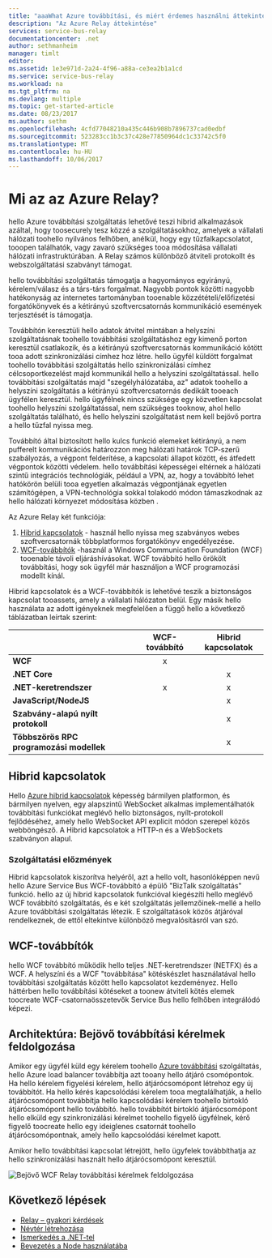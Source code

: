 ```yaml
---
title: "aaaWhat Azure továbbítási, és miért érdemes használni áttekintése |} Microsoft Docs"
description: "Az Azure Relay áttekintése"
services: service-bus-relay
documentationcenter: .net
author: sethmanheim
manager: timlt
editor: 
ms.assetid: 1e3e971d-2a24-4f96-a88a-ce3ea2b1a1cd
ms.service: service-bus-relay
ms.workload: na
ms.tgt_pltfrm: na
ms.devlang: multiple
ms.topic: get-started-article
ms.date: 08/23/2017
ms.author: sethm
ms.openlocfilehash: 4cfd77048210a435c446b908b7896737cad0edbf
ms.sourcegitcommit: 523283cc1b3c37c428e77850964dc1c33742c5f0
ms.translationtype: MT
ms.contentlocale: hu-HU
ms.lasthandoff: 10/06/2017
---
```

# <a name="what-is-azure-relay"></a>Mi az az Azure Relay?

hello Azure továbbítási szolgáltatás lehetővé teszi hibrid alkalmazások azáltal, hogy toosecurely tesz közzé a szolgáltatásokhoz, amelyek a vállalati hálózati toohello nyilvános felhőben, anélkül, hogy egy tűzfalkapcsolatot, tooopen találhatók, vagy zavaró szükséges tooa módosítása vállalati hálózati infrastruktúrában. A Relay számos különböző átviteli protokollt és webszolgáltatási szabványt támogat.

hello továbbítási szolgáltatás támogatja a hagyományos egyirányú, kérelem/válasz és a társ-társ forgalmat. Nagyobb pontok közötti nagyobb hatékonyság az internetes tartományban tooenable közzétételi/előfizetési forgatókönyvek és a kétirányú szoftvercsatornás kommunikáció események terjesztését is támogatja. 

Továbbítón keresztüli hello adatok átvitel mintában a helyszíni szolgáltatásnak toohello továbbítási szolgáltatáshoz egy kimenő porton keresztül csatlakozik, és a kétirányú szoftvercsatornás kommunikáció kötött tooa adott szinkronizálási címhez hoz létre. hello ügyfél küldött forgalmat toohello továbbítási szolgáltatás hello szinkronizálási címhez célcsoportkezelést majd kommunikál hello a helyszíni szolgáltatással. hello továbbítási szolgáltatás majd "szegélyhálózatába, az" adatok toohello a helyszíni szolgáltatás a kétirányú szoftvercsatornás dedikált tooeach ügyfélen keresztül. hello ügyfélnek nincs szüksége egy közvetlen kapcsolat toohello helyszíni szolgáltatással, nem szükséges tooknow, ahol hello szolgáltatás található, és hello helyszíni szolgáltatást nem kell bejövő portra a hello tűzfal nyissa meg.

Továbbító által biztosított hello kulcs funkció elemeket kétirányú, a nem pufferelt kommunikációs határozzon meg hálózati határok TCP-szerű szabályozás, a végpont felderítése, a kapcsolati állapot között, és átfedett végpontok közötti védelem. hello továbbítási képességei eltérnek a hálózati szintű integrációs technológiák, például a VPN, az, hogy a továbbító lehet hatókörön belüli tooa egyetlen alkalmazás végpontjának egyetlen számítógépen, a VPN-technológia sokkal tolakodó módon támaszkodnak az hello hálózati környezet módosítása közben .

Az Azure Relay két funkciója:

1. [Hibrid kapcsolatok](#hybrid-connections) - használ hello nyissa meg szabványos webes szoftvercsatornák többplatformos forgatókönyv engedélyezése.
2. [WCF-továbbítók](#wcf-relays) -használ a Windows Communication Foundation (WCF) tooenable távoli eljáráshívásokat. WCF továbbító hello örökölt továbbítási, hogy sok ügyfél már használjon a WCF programozási modellt kínál.

Hibrid kapcsolatok és a WCF-továbbítók is lehetővé teszik a biztonságos kapcsolat tooassets, amely a vállalati hálózaton belül. Egy másik hello használata az adott igényeknek megfelelően a függő hello a következő táblázatban leírtak szerint:

|  | WCF-továbbító | Hibrid kapcsolatok |
| --- |:---:|:---:|
| **WCF** |x | |
| **.NET Core** | |x |
| **.NET-keretrendszer** |x |x |
| **JavaScript/NodeJS** | |x |
| **Szabvány-alapú nyílt protokoll** | |x |
| **Többszörös RPC programozási modellek** | |x |

## <a name="hybrid-connections"></a>Hibrid kapcsolatok

Hello [Azure hibrid kapcsolatok](relay-hybrid-connections-protocol.md) képesség bármilyen platformon, és bármilyen nyelven, egy alapszintű WebSocket alkalmas implementálhatók továbbítási funkciókat meglévő hello biztonságos, nyílt-protokoll fejlődéséhez, amely hello WebSocket API explicit módon szerepel közös webböngésző. A Hibrid kapcsolatok a HTTP-n és a WebSockets szabványon alapul.

### <a name="service-history"></a>Szolgáltatási előzmények

Hibrid kapcsolatok kiszorítva helyéről, azt a hello volt, hasonlóképpen nevű hello Azure Service Bus WCF-továbbító a épülő "BizTalk szolgáltatás" funkció. hello az új hibrid kapcsolatok funkcióval kiegészíti hello meglévő WCF továbbító szolgáltatás, és e két szolgáltatás jellemzőinek-mellé a hello Azure továbbítási szolgáltatás létezik. E szolgáltatások közös átjáróval rendelkeznek, de ettől eltekintve különböző megvalósításról van szó.

## <a name="wcf-relays"></a>WCF-továbbítók

hello WCF továbbító működik hello teljes .NET-keretrendszer (NETFX) és a WCF. A helyszíni és a WCF "továbbítása" kötéskészlet használatával hello továbbítási szolgáltatás között hello kapcsolatot kezdeményez. Hello háttérben hello továbbítási kötéseket a toonew átviteli kötés elemek toocreate WCF-csatornaösszetevők Service Bus hello felhőben integrálódó képezi.

## <a name="architecture-processing-of-incoming-relay-requests"></a>Architektúra: Bejövő továbbítási kérelmek feldolgozása
Amikor egy ügyfél küld egy kérelem toohello [Azure továbbítási](/azure/service-bus-relay/) szolgáltatás, hello Azure load balancer továbbítja azt tooany hello átjáró csomópontok. Ha hello kérelem figyelési kérelem, hello átjárócsomópont létrehoz egy új továbbítót. Ha hello kérés kapcsolódási kérelem tooa megtalálhatják, a hello átjárócsomópont továbbítja hello kapcsolódási kérelem toohello birtokló átjárócsomópont hello továbbító. hello továbbítót birtokló átjárócsomópont hello elküld egy szinkronizálási kérelmet toohello figyelő ügyfélnek, kérő figyelő toocreate hello egy ideiglenes csatornát toohello átjárócsomópontnak, amely hello kapcsolódási kérelmet kapott.

Amikor hello továbbítási kapcsolat létrejött, hello ügyfelek továbbíthatja az hello szinkronizálási használt hello átjárócsomópont keresztül.

![Bejövő WCF Relay továbbítási kérelmek feldolgozása](./media/relay-what-is-it/ic690645.png)

## <a name="next-steps"></a>Következő lépések

* [Relay – gyakori kérdések](relay-faq.md)
* [Névtér létrehozása](relay-create-namespace-portal.md)
* [Ismerkedés a .NET-tel](relay-hybrid-connections-dotnet-get-started.md)
* [Bevezetés a Node használatába](relay-hybrid-connections-node-get-started.md)

